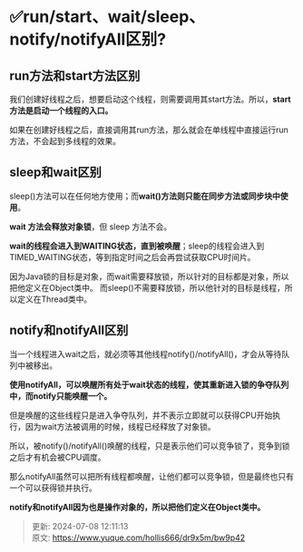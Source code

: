 # ✅run/start、wait/sleep、notify/notifyAll区别?

## run方法和start方法区别


我们创建好线程之后，想要启动这个线程，则需要调用其start方法。所以，**start方法是启动一个线程的入口。**



如果在创建好线程之后，直接调用其run方法，那么就会在单线程中直接运行run方法，不会起到多线程的效果。



## sleep和wait区别


sleep()方法可以在任何地方使用；而**wait()方法则只能在同步方法或同步块中使用**。



**wait 方法会释放对象锁**，但 sleep 方法不会。



**wait的线程会进入到WAITING状态，直到被唤醒**；sleep的线程会进入到TIMED_WAITING状态，等到指定时间之后会再尝试获取CPU时间片。



因为Java锁的目标是对象，而wait需要释放锁，所以针对的目标都是对象，所以把他定义在Object类中。 而sleep()不需要释放锁，所以他针对的目标是线程，所以定义在Thread类中。 

## notify和notifyAll区别


当一个线程进入wait之后，就必须等其他线程notify()/notifyAll()，才会从等待队列中被移出。



**使用notifyAll，可以唤醒所有处于wait状态的线程，使其重新进入锁的争夺队列中，而notify只能唤醒一个。**



但是唤醒的这些线程只是进入争夺队列，并不表示立即就可以获得CPU开始执行，因为wait方法被调用的时候，线程已经释放了对象锁。



所以，被notify()/notifyAll()唤醒的线程，只是表示他们可以竞争锁了，竞争到锁之后才有机会被CPU调度。



那么notifyAll虽然可以把所有线程都唤醒，让他们都可以竞争锁，但是最终也只有一个可以获得锁并执行。



**notify和notifyAll因为也是操作对象的，所以把他们定义在Object类中。**



> 更新: 2024-07-08 12:11:13  
> 原文: <https://www.yuque.com/hollis666/dr9x5m/bw9p42>